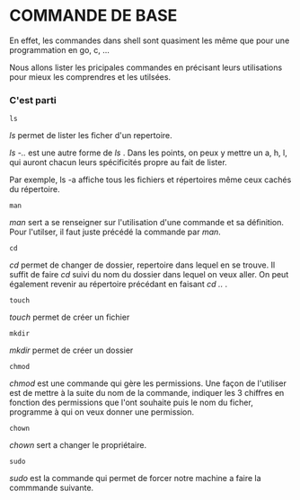 # COMMANDE DE BASE

En effet, les commandes dans shell sont quasiment les même que pour une programmation en go, c, ...

Nous allons lister les pricipales commandes en précisant leurs utilisations pour mieux les comprendres et les utilsées.

### C'est parti

    ls
_ls_ permet de lister les ficher d'un repertoire. 

_ls -.._ est une autre forme de _ls_ . Dans les points, on peux y mettre un a, h, l, qui auront chacun leurs spécificités propre au fait de lister.

Par exemple, ls -a affiche tous les fichiers et répertoires même ceux cachés du répertoire.

    man
_man_ sert a se renseigner sur l'utilisation d'une commande et sa définition. Pour l'utilser, il faut juste précédé la commande par _man_.

    cd
_cd_ permet de changer de dossier, repertoire dans lequel en se trouve. Il suffit de faire _cd_ suivi du nom du dossier dans lequel on veux aller. On peut également revenir au répertoire précédant en faisant _cd .._ .

    touch
_touch_ permet de créer un fichier

    mkdir
_mkdir_ permet de créer un dossier

    chmod
_chmod_ est une commande qui gère les permissions. Une façon de l'utiliser est de mettre à la suite du nom de la commande, indiquer les 3 chiffres en fonction des permissions que l'ont souhaite puis le nom du ficher, programme à qui on veux donner une permission. 

    chown
_chown_ sert a changer le propriétaire.

    sudo
_sudo_ est la commande qui permet de forcer notre machine a faire la commmande suivante.
